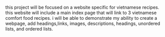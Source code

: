 this project will be focused on a website specific for vietnamese recipes. this website will include a main index page that will link to 3 vietnamese comfort food recipes. i will be able to demonstrate my ability to create a webpage, add headings,links, images, descriptions, headings, unordered lists, and ordered lists. 